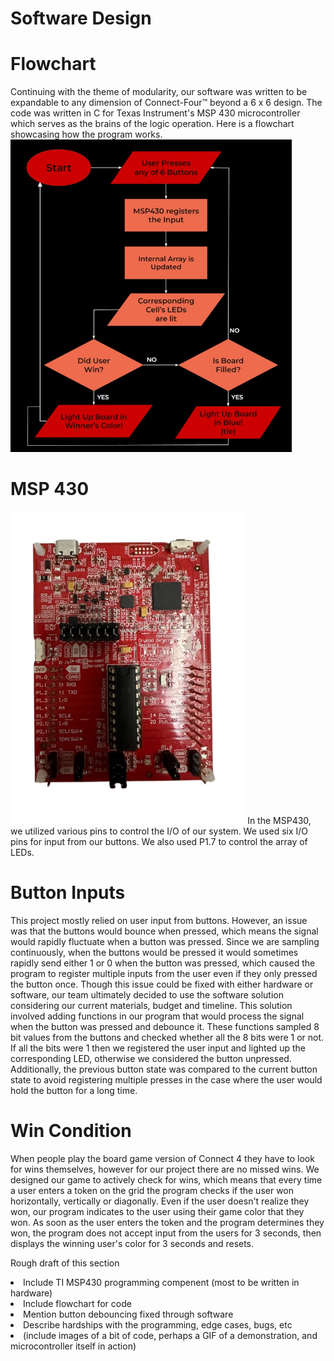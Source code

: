 # Software Design

# Flowchart
Continuing with the theme of modularity, our software was written to be expandable to any dimension of Connect-Four™ beyond a 6 x 6 design. The code was written in C for Texas Instrument's MSP 430 microcontroller which serves as the brains of the logic operation. Here is a flowchart showcasing how the program works.
<img class="center" src="https://github.com/theparssa27/theparssa27.github.io/blob/main/pictures/flowchartt.jpg?raw=true" height="500">

# MSP 430
<img class="center" src="https://github.com/theparssa27/theparssa27.github.io/blob/main/pictures/msp.png?raw=true" height="500">
In the MSP430, we utilized various pins to control the I/O of our system. We used six I/O pins for input from our buttons. We also used P1.7 to control the array of LEDs.

# Button Inputs
This project mostly relied on user input from buttons. However, an issue was that the buttons would bounce when pressed, which means the signal would rapidly fluctuate when a button was pressed. Since we are sampling continuously, when the buttons would be pressed it would sometimes rapidly send either 1 or 0 when the button was pressed, which caused the program to register multiple inputs from the user even if they only pressed the button once. Though this issue could be fixed with either hardware or software, our team ultimately decided to use the software solution considering our current materials, budget and timeline. This solution involved adding functions in our program that would process the signal when the button was pressed and debounce it. These functions sampled 8 bit values from the buttons and checked whether all the 8 bits were 1 or not. If all the bits were 1 then we registered the user input and lighted up the corresponding LED, otherwise we considered the button unpressed. Additionally, the previous button state was compared to the current button state to avoid registering multiple presses in the case where the user would hold the button for a long time.
# Win Condition
When people play the board game version of Connect 4 they have to look for wins themselves, however for our project there are no missed wins. We designed our game to actively check for wins, which means that every time a user enters a token on the grid the program checks if the user won horizontally, vertically or diagonally. Even if the user doesn't realize they won, our program indicates to the user using their game color that they won. As soon as the user enters the token and the program determines they won, the program does not accept input from the users for 3 seconds, then displays the winning user's color for 3 seconds and resets. 

Rough draft of this section
<li>Include TI MSP430 programming compenent (most to be written in hardware)</li>
<li>Include flowchart for code </li>
<li>Mention button debouncing fixed through software</li>
<li>Describe hardships with the programming, edge cases, bugs, etc</li>
<li>(include images of a bit of code, perhaps a GIF of a demonstration, and microcontroller itself in action)</li>
